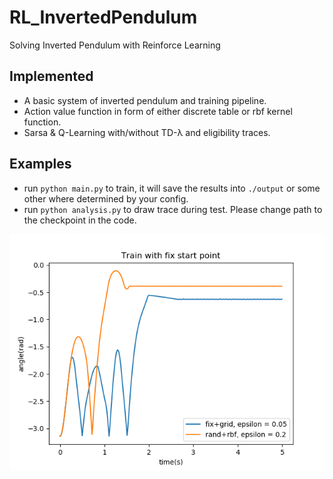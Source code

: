 # RL_InvertedPendulum
Solving Inverted Pendulum with Reinforce Learning

## Implemented
- A basic system of inverted pendulum and training pipeline.
- Action value function in form of either discrete table or rbf kernel function.
- Sarsa & Q-Learning with/without TD-λ and eligibility traces.

## Examples
- run `python main.py` to train, it will save the results into `./output` or some other where determined by your config.
- run `python analysis.py` to draw trace during test. Please change path to the checkpoint in the code.

![image](https://github.com/volgachen/RL_InvertedPendulum/blob/master/images/trace.png)
